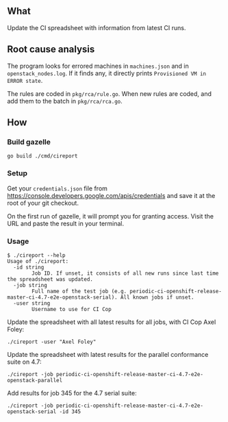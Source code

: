 ## What

Update the CI spreadsheet with information from latest CI runs.

## Root cause analysis

The program looks for errored machines in `machines.json` and in `openstack_nodes.log`. If it finds any, it directly prints `Provisioned VM in ERROR state`.

The rules are coded in `pkg/rca/rule.go`. When new rules are coded, and add them to the batch in `pkg/rca/rca.go`.

## How

### Build gazelle

```shell
go build ./cmd/cireport
```

### Setup

Get your `credentials.json` file from https://console.developers.google.com/apis/credentials and save it at the root of your git checkout.

On the first run of gazelle, it will prompt you for granting access. Visit the URL and paste the result in your terminal.

### Usage

```
$ ./cireport --help
Usage of ./cireport:
  -id string
        Job ID. If unset, it consists of all new runs since last time the spreadsheet was updated.
  -job string
        Full name of the test job (e.g. periodic-ci-openshift-release-master-ci-4.7-e2e-openstack-serial). All known jobs if unset.
  -user string
        Username to use for CI Cop
```

Update the spreadsheet with all latest results for all jobs, with CI Cop Axel Foley:
```shell
./cireport -user "Axel Foley"
```

Update the spreadsheet with latest results for the parallel conformance suite on 4.7:
```shell
./cireport -job periodic-ci-openshift-release-master-ci-4.7-e2e-openstack-parallel
```

Add results for job 345 for the 4.7 serial suite:
```shell
./cireport -job periodic-ci-openshift-release-master-ci-4.7-e2e-openstack-serial -id 345
```
